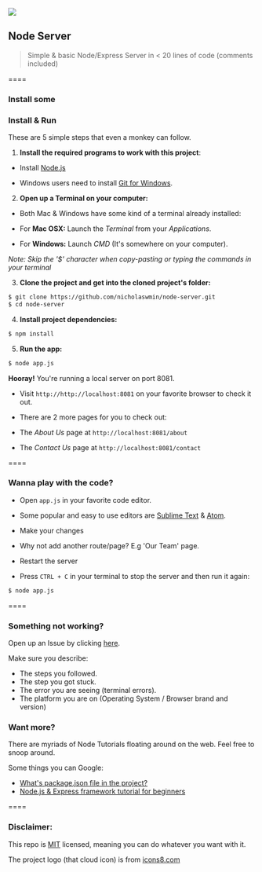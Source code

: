 ![][1]
## Node Server

> Simple & basic Node/Express Server in < 20 lines of code (comments included)

====

### Install some

### Install & Run

These are 5 simple steps that even a monkey can follow.

1) **Install the required programs to work with this project**:

 - Install [Node.js][2]

 - Windows users need to install [Git for Windows][3].


2) **Open up a Terminal on your computer:**

 - Both Mac & Windows have some kind of a terminal already installed:

 - For **Mac OSX:** Launch the *Terminal* from your *Applications*.

 - For **Windows:** Launch *CMD* (It's somewhere on your computer).

*Note: Skip the '$' character when copy-pasting or typing the commands in your terminal*


3) **Clone the project and get into the cloned project's folder:**

```bash
$ git clone https://github.com/nicholaswmin/node-server.git
$ cd node-server
```

4) **Install project dependencies:**

```bash
$ npm install

```

5) **Run the app:**

```bash
$ node app.js

```

**Hooray!** You're running a local server on port 8081.

- Visit `http://http://localhost:8081` on your favorite browser to check it out.

- There are 2 more pages for you to check out:

 - The *About Us* page at `http://localhost:8081/about`

 - The *Contact Us* page at `http://localhost:8081/contact`

====

### Wanna play with the code?

- Open `app.js` in your favorite code editor.
 - Some popular and easy to use editors are [Sublime Text][4] & [Atom][5].

- Make your changes

 - Why not add another route/page? E.g 'Our Team' page.

- Restart the server

 - Press `CTRL + C` in your terminal to stop the server and then run it again:


```bash
$ node app.js

```

====

### Something not working?

Open up an Issue by clicking [here][9].

Make sure you describe:

- The steps you followed.
- The step you got stuck.
- The error you are seeing (terminal errors).
- The platform you are on (Operating System / Browser brand and version)

### Want more?

There are myriads of Node Tutorials floating around on the web.
Feel free to snoop around.

Some things you can Google:

- [What's package.json file in the project?][6]
- [Node.js & Express framework tutorial for beginners][7]

====

### Disclaimer:

This repo is [MIT][8] licensed, meaning you can do whatever you want with it.

The project logo (that cloud icon) is from [icons8.com][8]


[1]:https://maxcdn.icons8.com/Color/PNG/96/Weather/cloud_lighting-96.png
[2]:https://nodejs.org/en/download/
[3]:https://git-scm.com/download/win
[4]:https://www.sublimetext.com/
[5]:https://atom.io/
[6]:https://github.com/vigetlabs/gulp-starter/wiki/What-is-package.json%3F
[7]:https://codeforgeek.com/2014/06/express-nodejs-tutorial/
[8]:https://icons8.com/
[9]:https://github.com/nicholaswmin/node-server/issues/new
